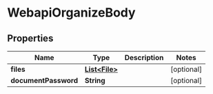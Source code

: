 # WebapiOrganizeBody

## Properties
Name | Type | Description | Notes
------------ | ------------- | ------------- | -------------
**files** | [**List&lt;File&gt;**](File.md) |  |  [optional]
**documentPassword** | **String** |  |  [optional]
